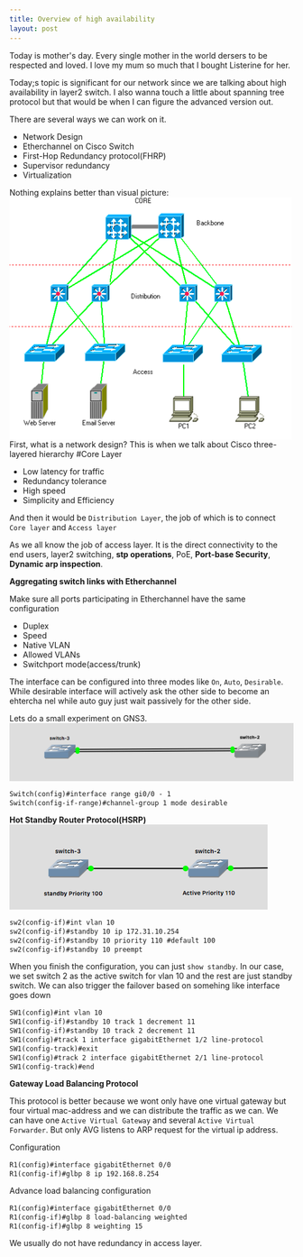 ```yaml
---
title: Overview of high availability
layout: post
---
```

Today is mother's day. Every single mother in the world dersers to be respected and loved. I love my mum so much that I bought Listerine for her. 

Today;s topic is significant for our network since we are talking about high availability in layer2 switch. I also wanna touch a little about spanning tree protocol but that would be when I can figure the advanced version out.

There are several ways we can work on it.
- Network Design
- Etherchannel on Cisco Switch
- First-Hop Redundancy protocol(FHRP)
- Supervisor redundancy
- Virtualization

Nothing explains better than visual picture:
<img src="/img/posts/layers.png" alt="cisco three-layers" align="center"/>
First, what is a network design? This is when we talk about Cisco three-layered hierarchy
#Core Layer
* Low latency for traffic
* Redundancy tolerance
* High speed
* Simplicity and Efficiency

And then it would be `Distribution Layer`, the job of which is to connect `Core layer` and `Access layer`

As we all know the job of access layer. It is the direct connectivity to the end users, layer2 switching, **stp operations**, PoE, **Port-base Security**, **Dynamic arp inspection**. 

**Aggregating switch links with Etherchannel**

Make sure all ports participating in Etherchannel have the same configuration
* Duplex
* Speed
* Native VLAN
* Allowed VLANs
* Switchport mode(access/trunk)

The interface can be configured into three modes like `On`, `Auto`, `Desirable`.
While desirable interface will actively ask the other side to become an ehtercha
nel while auto guy just wait passively for the other side.

Lets do a small experiment on GNS3.
<img src="/img/posts/e_c.png" alt="etherchannel" align="center"/>
~~~
Switch(config)#interface range gi0/0 - 1
Switch(config-if-range)#channel-group 1 mode desirable
~~~

**Hot Standby Router Protocol(HSRP)**
<img src="/img/posts/HSRP2.png" alt="another hsrp" align="center"/>
~~~
sw2(config-if)#int vlan 10
sw2(config-if)#standby 10 ip 172.31.10.254
sw2(config-if)#standby 10 priority 110 #default 100
sw2(config-if)#standby 10 preempt 
~~~
When you finish the configuration, you can just `show standby`.
In our case, we set switch 2 as the active switch for vlan 10 and the rest are just standby switch. We can also trigger the failover based on somehing like interface goes down
~~~
SW1(config)#int vlan 10
SW1(config-if)#standby 10 track 1 decrement 11
SW1(config-if)#standby 10 track 2 decrement 11 
SW1(config)#track 1 interface gigabitEthernet 1/2 line-protocol
SW1(config-track)#exit
SW1(config)#track 2 interface gigabitEthernet 2/1 line-protocol
SW1(config-track)#end
~~~

**Gateway Load Balancing Protocol**

This protocol is better because we wont only have one virtual gateway but four virtual mac-address and we can distribute the traffic as we can. We can have one `Active Virtual Gateway` and several `Active Virtual Forwarder`. But only AVG listens to ARP request for the virtual ip address.

Configuration
~~~
R1(config)#interface gigabitEthernet 0/0
R1(config-if)#glbp 8 ip 192.168.8.254
~~~
Advance load balancing configuration
~~~
R1(config)#interface gigabitEthernet 0/0
R1(config-if)#glbp 8 load-balancing weighted 
R1(config-if)#glbp 8 weighting 15
~~~

We usually do not have redundancy in access layer.
